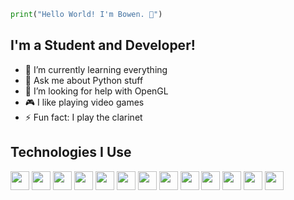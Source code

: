 ```py
print("Hello World! I'm Bowen. 👋")
```

## I'm a Student and Developer!
- 🌱 I’m currently learning everything
- 💬 Ask me about Python stuff
- 🤔 I’m looking for help with OpenGL
- 🎮 I like playing video games
- ⚡ Fun fact: I play the clarinet

## Technologies I Use
<div>
  <img height=30 src="https://cdn.jsdelivr.net/gh/devicons/devicon/icons/typescript/typescript-original.svg" />
  <img height=30 src="https://cdn.jsdelivr.net/gh/devicons/devicon/icons/html5/html5-original.svg" />
  <img height=30 src="https://cdn.jsdelivr.net/gh/devicons/devicon/icons/python/python-original.svg" />
  <img height=30 src="https://cdn.jsdelivr.net/gh/devicons/devicon/icons/java/java-original.svg" />
  <img height=30 src="https://cdn.jsdelivr.net/gh/devicons/devicon/icons/csharp/csharp-original.svg" />
  <img height=30 src="https://cdn.jsdelivr.net/gh/devicons/devicon/icons/nodejs/nodejs-original.svg" />
  <img height=30 src="https://cdn.jsdelivr.net/gh/devicons/devicon/icons/tensorflow/tensorflow-original.svg" />
  <img height=30 src="https://cdn.jsdelivr.net/gh/devicons/devicon/icons/unity/unity-original.svg" />
  <img height=30 src="https://cdn.jsdelivr.net/gh/devicons/devicon/icons/unrealengine/unrealengine-original.svg" />
  <img height=30 src="https://cdn.jsdelivr.net/gh/devicons/devicon/icons/visualstudio/visualstudio-plain.svg" />
  <img height=30 src="https://cdn.jsdelivr.net/gh/devicons/devicon/icons/vscode/vscode-original.svg" />
  <img height=30 src="https://cdn.jsdelivr.net/gh/devicons/devicon/icons/androidstudio/androidstudio-original.svg" />
  <img height=30 src="https://cdn.jsdelivr.net/gh/devicons/devicon/icons/jupyter/jupyter-original.svg" />
<div/>
